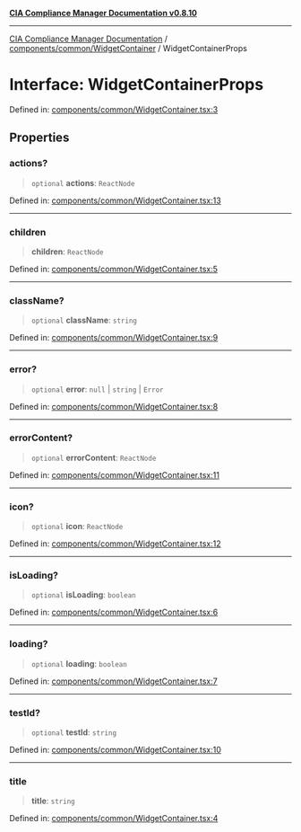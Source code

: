 [**CIA Compliance Manager Documentation v0.8.10**](../../../../README.md)

***

[CIA Compliance Manager Documentation](../../../../modules.md) / [components/common/WidgetContainer](../README.md) / WidgetContainerProps

# Interface: WidgetContainerProps

Defined in: [components/common/WidgetContainer.tsx:3](https://github.com/Hack23/cia-compliance-manager/blob/680c1f0618a64f5e2a4571e2b2ee23d6baf8dc9d/src/components/common/WidgetContainer.tsx#L3)

## Properties

### actions?

> `optional` **actions**: `ReactNode`

Defined in: [components/common/WidgetContainer.tsx:13](https://github.com/Hack23/cia-compliance-manager/blob/680c1f0618a64f5e2a4571e2b2ee23d6baf8dc9d/src/components/common/WidgetContainer.tsx#L13)

***

### children

> **children**: `ReactNode`

Defined in: [components/common/WidgetContainer.tsx:5](https://github.com/Hack23/cia-compliance-manager/blob/680c1f0618a64f5e2a4571e2b2ee23d6baf8dc9d/src/components/common/WidgetContainer.tsx#L5)

***

### className?

> `optional` **className**: `string`

Defined in: [components/common/WidgetContainer.tsx:9](https://github.com/Hack23/cia-compliance-manager/blob/680c1f0618a64f5e2a4571e2b2ee23d6baf8dc9d/src/components/common/WidgetContainer.tsx#L9)

***

### error?

> `optional` **error**: `null` \| `string` \| `Error`

Defined in: [components/common/WidgetContainer.tsx:8](https://github.com/Hack23/cia-compliance-manager/blob/680c1f0618a64f5e2a4571e2b2ee23d6baf8dc9d/src/components/common/WidgetContainer.tsx#L8)

***

### errorContent?

> `optional` **errorContent**: `ReactNode`

Defined in: [components/common/WidgetContainer.tsx:11](https://github.com/Hack23/cia-compliance-manager/blob/680c1f0618a64f5e2a4571e2b2ee23d6baf8dc9d/src/components/common/WidgetContainer.tsx#L11)

***

### icon?

> `optional` **icon**: `ReactNode`

Defined in: [components/common/WidgetContainer.tsx:12](https://github.com/Hack23/cia-compliance-manager/blob/680c1f0618a64f5e2a4571e2b2ee23d6baf8dc9d/src/components/common/WidgetContainer.tsx#L12)

***

### isLoading?

> `optional` **isLoading**: `boolean`

Defined in: [components/common/WidgetContainer.tsx:6](https://github.com/Hack23/cia-compliance-manager/blob/680c1f0618a64f5e2a4571e2b2ee23d6baf8dc9d/src/components/common/WidgetContainer.tsx#L6)

***

### loading?

> `optional` **loading**: `boolean`

Defined in: [components/common/WidgetContainer.tsx:7](https://github.com/Hack23/cia-compliance-manager/blob/680c1f0618a64f5e2a4571e2b2ee23d6baf8dc9d/src/components/common/WidgetContainer.tsx#L7)

***

### testId?

> `optional` **testId**: `string`

Defined in: [components/common/WidgetContainer.tsx:10](https://github.com/Hack23/cia-compliance-manager/blob/680c1f0618a64f5e2a4571e2b2ee23d6baf8dc9d/src/components/common/WidgetContainer.tsx#L10)

***

### title

> **title**: `string`

Defined in: [components/common/WidgetContainer.tsx:4](https://github.com/Hack23/cia-compliance-manager/blob/680c1f0618a64f5e2a4571e2b2ee23d6baf8dc9d/src/components/common/WidgetContainer.tsx#L4)
